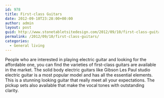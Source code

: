 ```yaml
---
id: 978
title: First-class Guitars
date: 2012-09-10T23:28:00+00:00
author: admin
layout: post
guid: http://www.stonetabletsitedesign.com/2012/09/10/first-class-guitars/
permalink: /2012/09/10/first-class-guitars/
categories:
  - General living
---
```

People who are interested in playing electric guitar and looking for the affordable one, you can find the varieties of first-class guitars are available in the market. The solid body electric guitars like Gibson Les Paul studio electric guitar is a most popular model and has all the essential elements. This is a stunning looking guitar that really meet all your expectations. The pickup sets also available that make the vocal tones with outstanding clarity.